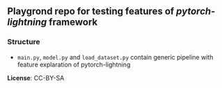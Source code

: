## Playgrond repo for testing features of _pytorch-lightning_ framework

### Structure

- `main.py`, `model.py` and `load_dataset.py` contain generic pipeline with feature explaration of pytorch-lightning

**License**: CC-BY-SA
